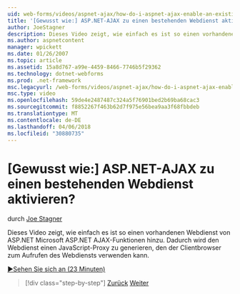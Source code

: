 ```yaml
---
uid: web-forms/videos/aspnet-ajax/how-do-i-aspnet-ajax-enable-an-existing-web-service
title: '[Gewusst wie:] ASP.NET-AJAX zu einen bestehenden Webdienst aktivieren? | Microsoft-Dokumentation'
author: JoeStagner
description: Dieses Video zeigt, wie einfach es ist so einen vorhandenen Webdienst von ASP.NET Microsoft ASP.NET AJAX-Funktionen hinzu. Dadurch wird den Webdienst gen...
ms.author: aspnetcontent
manager: wpickett
ms.date: 01/26/2007
ms.topic: article
ms.assetid: 15a8d767-a99e-4459-8466-7746b5f29362
ms.technology: dotnet-webforms
ms.prod: .net-framework
msc.legacyurl: /web-forms/videos/aspnet-ajax/how-do-i-aspnet-ajax-enable-an-existing-web-service
msc.type: video
ms.openlocfilehash: 59de4e2487487c324a5f76901bed2b69ba68cac3
ms.sourcegitcommit: f8852267f463b62d7f975e56bea9aa3f68fbbdeb
ms.translationtype: MT
ms.contentlocale: de-DE
ms.lasthandoff: 04/06/2018
ms.locfileid: "30880735"
---
```

<a name="how-do-i-aspnet-ajax-enable-an-existing-web-service"></a>[Gewusst wie:] ASP.NET-AJAX zu einen bestehenden Webdienst aktivieren?
====================
durch [Joe Stagner](https://github.com/JoeStagner)

Dieses Video zeigt, wie einfach es ist so einen vorhandenen Webdienst von ASP.NET Microsoft ASP.NET AJAX-Funktionen hinzu. Dadurch wird den Webdienst einen JavaScript-Proxy zu generieren, den der Clientbrowser zum Aufrufen des Webdiensts verwenden kann.

[&#9654;Sehen Sie sich an (23 Minuten)](https://channel9.msdn.com/Blogs/ASP-NET-Site-Videos/how-do-i-aspnet-ajax-enable-an-existing-web-service)

> [!div class="step-by-step"]
> [Zurück](how-do-i-add-aspnet-ajax-features-to-an-existing-web-application.md)
> [Weiter](how-do-i-use-the-aspnet-ajax-client-library-controls.md)
